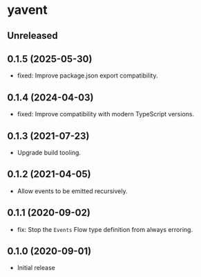 # yavent

## Unreleased

## 0.1.5 (2025-05-30)

- fixed: Improve package.json export compatibility.

## 0.1.4 (2024-04-03)

- fixed: Improve compatibility with modern TypeScript versions.

## 0.1.3 (2021-07-23)

- Upgrade build tooling.

## 0.1.2 (2021-04-05)

- Allow events to be emitted recursively.

## 0.1.1 (2020-09-02)

- fix: Stop the `Events` Flow type definition from always erroring.

## 0.1.0 (2020-09-01)

- Initial release
